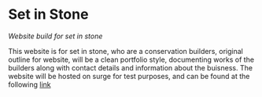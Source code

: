 # Set in Stone

_Website build for set in stone_

This website is for set in stone, who are a conservation builders, original outline for website, will be a clean portfolio style, documenting works of the builders along with contact details and information about the buisness. The website will be hosted on surge for test purposes, and can be found at the following [link](http://setinstone.surge.sh/#home)
